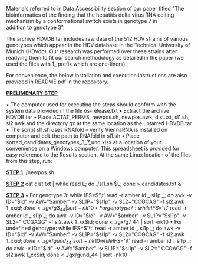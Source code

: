 Materials referred to in Data Accessibility section of our paper titled "The bioinformatics of the finding that the hepatitis delta virus RNA editing mechanism by a conformational switch exists in genotype 7 in addition to genotype 3".

The archive HDVDB.tar includes raw data of the 512 HDV strains of various genotypes which appear in the HDV database in the Technical University of Munich (HDVdb). Our research was performed over these strains after readying them to fit our search methodology as detailed in the paper (we used the files with 1_ prefix which are one-liners). 

For convenience, the below installation and execution instructions are also provided in README.pdf in the repository.

<u>__PRELIMENARY STEP__</u>

•	The computer used for executing the steps should conform with the system data provided in the file os-release.txt
•	Extract the archive HDVDB.tar
•	Place ACTAT_PERMS, newpos.sh, newpos.awk, dist.txt, sl1.sh,  sl2.awk and the directory gx at the same location as the untarred HDVDB.tar
•	The script sl1.sh uses RNAfold – verify ViennaRNA is installed on computer and edit the path to RNAfold in sl1.sh
•	Place sorted_candidates_genotypes_3_7_und.xlsx at a location of your convenience on a Windows computer. This spreadsheet is provided for easy reference to the Results section.
At the same Linux location of the files from this step, run:

<u>__STEP 1__</u>
./newpos.sh

<u>__STEP 2__</u>
cat dist.txt | while read L; do ./sl1.sh $L; done > candidates.txt &

<u>__STEP 3__</u>
•	For genotype 3:
while IFS=$'\t' read -r amber id _ sl1p  _; do awk -v ID="$id" -v AW="$amber" -v SL1P="$sl1p" -v SL2="CCGCAG" -f sl2.awk 1_xx$id; done < ./gx/g3_44 | sort -nk10
•	For genotype 7:
while IFS=$'\t' read -r amber id _ sl1p  _; do awk -v ID="$id" -v AW="$amber" -v SL1P="$sl1p" -v SL2=" CCGAGG" -f sl2.awk 1_xx$id; done < ./gx/g7_44 | sort -nk10
•	For undefined genotype:
while IFS=$'\t' read -r amber id _ sl1p  _; do awk -v ID="$id" -v AW="$amber" -v SL1P="$sl1p" -v SL2="CCGCAG" -f sl2.awk 1_xx$id; done < ./gx/gund_44 | sort -nk10
while IFS=$'\t' read -r amber id _ sl1p  _; do awk -v ID="$id" -v AW="$amber" -v SL1P="$sl1p" -v SL2=" CCGAGG" -f sl2.awk 1_xx$id; done < ./gx/gund_44 | sort -nk10
